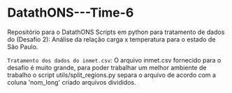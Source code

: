 # DatathONS---Time-6

Repositório para o DatathONS
Scripts em python para tratamento de dados do (Desafio 2): Análise da relação carga x temperatura para o estado de São Paulo.


`Tratamento dos dados do inmet.csv`: O arquivo inmet.csv fornecido para o desafio é muito grande, para poder trabalhar um melhor ambiente de trabalho o script utils/split_regions.py separa o arquivo de acordo com a coluna 'nom_long' criado arquivos divididos.

